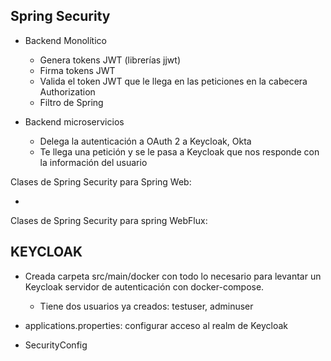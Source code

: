 

## Spring Security

* Backend Monolítico
  * Genera tokens JWT (librerías jjwt)
  * Firma tokens JWT
  * Valida el token JWT que le llega en las peticiones en la cabecera Authorization
  * Filtro de Spring

* Backend microservicios
  * Delega la autenticación a OAuth 2 a Keycloak, Okta
  * Te llega una petición y se le pasa a Keycloak que nos responde con la información del usuario


Clases de Spring Security para Spring Web:

*  

Clases de Spring Security para spring WebFlux:


## KEYCLOAK

* Creada carpeta src/main/docker con todo lo necesario para levantar un Keycloak servidor de autenticación con docker-compose.
  * Tiene dos usuarios ya creados: testuser, adminuser

* applications.properties: configurar acceso al realm de Keycloak

* SecurityConfig